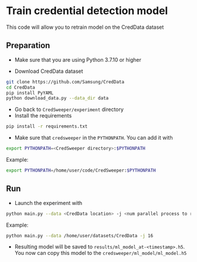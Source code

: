 # Train credential detection model

This code will allow you to retrain model on the CredData dataset

## Preparation

- Make sure that you are using Python 3.7.10 or higher

- Download CredData dataset

```bash
git clone https://github.com/Samsung/CredData
cd CredData
pip install PyYAML
python download_data.py --data_dir data
```

- Go back to `CredSweeper/experiment` directory
- Install the requirements

```bash
pip install -r requirements.txt
``` 

- Make sure that `credsweeper` in the `PYTHONPATH`. You can add it with 

```bash
export PYTHONPATH=<CredSweeper directory>:$PYTHONPATH
``` 

Example:

```bash
export PYTHONPATH=/home/user/code/CredSweeper:$PYTHONPATH
``` 

## Run

- Launch the experiment with

```bash
python main.py --data <CredData location> -j <num parallel process to run>
```

Example:

```bash
python main.py --data /home/user/datasets/CredData -j 16
``` 

- Resulting model will be saved to `results/ml_model_at-<timestamp>.h5`. You 
now can copy this model to the `credsweeper/ml_model/ml_model.h5`


